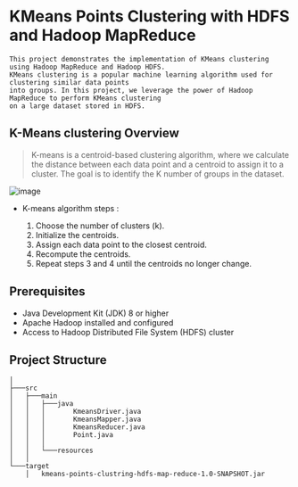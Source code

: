 # KMeans Points Clustering with HDFS and Hadoop MapReduce

```
This project demonstrates the implementation of KMeans clustering using Hadoop MapReduce and Hadoop HDFS.
KMeans clustering is a popular machine learning algorithm used for clustering similar data points
into groups. In this project, we leverage the power of Hadoop MapReduce to perform KMeans clustering
on a large dataset stored in HDFS.
```

## K-Means clustering Overview
> K-means is a centroid-based clustering algorithm, where we calculate the distance between each data point and 
a centroid to assign it to a cluster. The goal is to identify the K number of groups in the dataset. 

![image](https://github.com/el-moudni-hicham/kmeans-points-clustring-hdfs-map-reduce/assets/85403056/76713809-a37b-4165-b8ce-9f1585a50170)


* K-means algorithm steps :

    1. Choose the number of clusters (k).
    2. Initialize the centroids.
    3. Assign each data point to the closest centroid.
    4. Recompute the centroids.
    5. Repeat steps 3 and 4 until the centroids no longer change.

## Prerequisites

* Java Development Kit (JDK) 8 or higher
* Apache Hadoop installed and configured
* Access to Hadoop Distributed File System (HDFS) cluster

## Project Structure

```
│
├───src
│   ├───main
│   │   ├───java
│   │   │       KmeansDriver.java
│   │   │       KmeansMapper.java
│   │   │       KmeansReducer.java
│   │   │       Point.java
│   │   │
│   │   └───resources
│   │ 
└───target
    │   kmeans-points-clustring-hdfs-map-reduce-1.0-SNAPSHOT.jar

```

